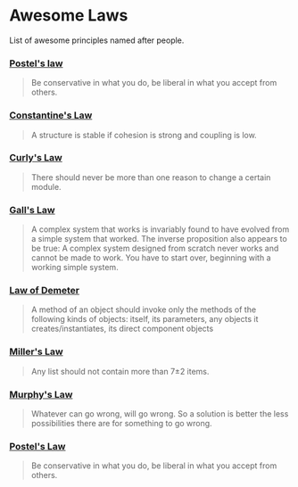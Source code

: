 # Awesome Laws

List of awesome principles named after people.

### [Postel's law](http://www.principles-wiki.net/principles:postel_s_law)

> Be conservative in what you do, be liberal in what you accept from others.

### [Constantine's Law](http://www.principles-wiki.net/principles:constantine_s_law)

> A structure is stable if cohesion is strong and coupling is low.

### [Curly's Law](http://www.principles-wiki.net/principles:single_responsibility_principle?redirect=1)

> There should never be more than one reason to change a certain module.

### [Gall's Law](http://www.principles-wiki.net/principles:gall_s_law)

> A complex system that works is invariably found to have evolved from a simple system that worked. The inverse proposition also appears to be true: A complex system designed from scratch never works and cannot be made to work. You have to start over, beginning with a working simple system.

### [Law of Demeter](http://www.principles-wiki.net/principles:law_of_demeter)

> A method of an object should invoke only the methods of the following kinds of objects: itself, its parameters, any objects it creates/instantiates, its direct component objects

### [Miller's Law](http://www.principles-wiki.net/principles:miller_s_law)

> Any list should not contain more than 7±2 items.

### [Murphy's Law](http://www.principles-wiki.net/principles:murphy_s_law)

> Whatever can go wrong, will go wrong. So a solution is better the less possibilities there are for something to go wrong.

### [Postel's Law](http://www.principles-wiki.net/principles:postel_s_law)

> Be conservative in what you do, be liberal in what you accept from others.





